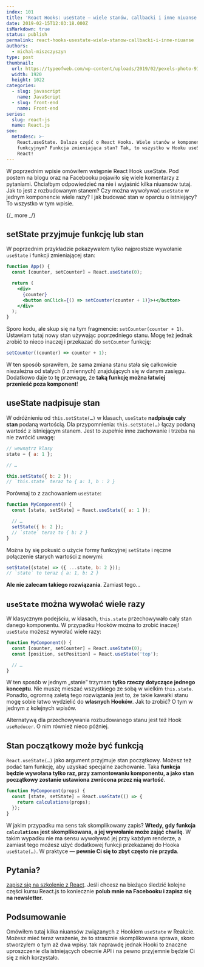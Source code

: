 ```yaml
---
index: 101
title: 'React Hooks: useState — wiele stanów, callbacki i inne niuanse'
date: 2019-02-15T12:03:18.000Z
isMarkdown: true
status: publish
permalink: react-hooks-usestate-wiele-stanow-callbacki-i-inne-niuanse
authors:
  - michal-miszczyszyn
type: post
thumbnail:
  url: https://typeofweb.com/wp-content/uploads/2019/02/pexels-photo-911254.jpeg
  width: 1920
  height: 1022
categories:
  - slug: javascript
    name: JavaScript
  - slug: front-end
    name: Front-end
series:
  slug: react-js
  name: React.js
seo:
  metadesc: >-
    React.useState. Dalsza część o React Hooks. Wiele stanów w komponencie
    funkcyjnym? Funkcja zmieniająca stan? Tak, to wszystko w Hooku useState w
    React!
---
```


W poprzednim wpisie omówiłem wstępnie React Hook useState. Pod postem na blogu oraz na Facebooku pojawiło się wiele komentarzy z pytaniami. Chciałbym odpowiedzieć na nie i wyjaśnić kilka niuansów tutaj. Jak to jest z rozbudowanym stanem? Czy można wywoływać `useState` w jednym komponencie wiele razy? I jak budować stan w oparciu o istniejący? To wszystko w tym wpisie.

{/_ more _/}

## setState przyjmuje funkcję lub stan

W poprzednim przykładzie pokazywałem tylko najprostsze wywołanie `useState` i funkcji zmieniającej stan:

```jsx
function App() {
  const [counter, setCounter] = React.useState(0);

  return (
    <div>
      {counter}
      <button onClick={() => setCounter(counter + 1)}>+</button>
    </div>
  );
}
```

Sporo kodu, ale skup się na tym fragmencie: `setCounter(counter + 1)`. Ustawiam tutaj nowy stan używając poprzedniego stanu. Mogę też jednak zrobić to nieco inaczej i przekazać do `setCounter` funkcję:

```jsx
setCounter((counter) => counter + 1);
```

W ten sposób sprawiłem, że sama zmiana stanu stała się całkowicie niezależna od stałych (i zmiennych) znajdujących się w danym zasięgu. Dodatkowo daje to tę przewagę, że **taką funkcję można łatwiej przenieść poza komponent**!

## useState nadpisuje stan

W odróżnieniu od `this.setState(…)` w klasach, `useState` **nadpisuje cały stan** podaną wartością. Dla przypomnienia: `this.setState(…)` łączy podaną wartość z istniejącym stanem. Jest to zupełnie inne zachowanie i trzeba na nie zwrócić uwagę:

```jsx
// wewnątrz klasy
state = { a: 1 };

// …

this.setState({ b: 2 });
// `this.state` teraz to { a: 1, b : 2 }
```

Porównaj to z zachowaniem `useState`:

```jsx
function MyComponent() {
  const [state, setState] = React.useState({ a: 1 });

  // …
  setState({ b: 2 });
  // `state` teraz to { b: 2 }
}
```

Można by się pokusić o użycie formy funkcyjnej `setState` i ręczne połączenie starych wartości z nowymi:

```jsx
setState((state) => ({ ...state, b: 2 }));
// `state` to teraz { a: 1, b: 2 }
```

**Ale nie zalecam takiego rozwiązania**. Zamiast tego…

## `useState` można wywołać wiele razy

W klasycznym podejściu, w klasach, `this.state` przechowywało cały stan danego komponentu. W przypadku Hooków można to zrobić inaczej! `useState` możesz wywołać wiele razy:

```jsx
function MyComponent() {
  const [counter, setCounter] = React.useState(0);
  const [position, setPosition] = React.useState('top');

  // …
}
```

W ten sposób w jednym „stanie” trzymam **tylko rzeczy dotyczące jednego konceptu**. Nie muszę mieszać wszystkiego ze sobą w wielkim `this.state`. Ponadto, ogromną zaletą tego rozwiązania jest to, że takie kawałki stanu mogę sobie łatwo wydzielić do **własnych Hooków**. Jak to zrobić? O tym w jednym z kolejnych wpisów.

Alternatywą dla przechowywania rozbudowanego stanu jest też Hook `useReducer`. O nim również nieco później.

## Stan początkowy może być funkcją

`React.useState(…)` jako argument przyjmuje stan początkowy. Możesz też podać tam funkcję, aby uzyskać specjalne zachowanie. Taka **funkcja będzie wywołana tylko raz, przy zamontowaniu komponentu, a jako stan początkowy zostanie ustawiona zwrócona przez nią wartość**.

```jsx
function MyComponent(props) {
  const [state, setState] = React.useState(() => {
    return calculations(props);
  });
}
```

W jakim przypadku ma sens tak skomplikowany zapis? **Wtedy, gdy funkcja `calculations` jest skomplikowana, a jej wywołanie może zająć chwilę**. W takim wypadku nie ma sensu wywoływać jej przy każdym renderze, a zamiast tego możesz użyć dodatkowej funkcji przekazanej do Hooka `useState(…)`. W praktyce — **pewnie Ci się to zbyt często nie przyda**.

## Pytania?

<a href="https://szkolenia.typeofweb.com/" target="_blank">zapisz się na szkolenie z React</a>. Jeśli chcesz na bieżąco śledzić kolejne części kursu React.js to koniecznie <strong>polub mnie na Facebooku i zapisz się na newsletter.</strong>
<NewsletterForm />
<FacebookPageWidget />

## Podsumowanie

Omówiłem tutaj kilka niuansów związanych z Hookiem `useState` w Reakcie. Możesz mieć teraz wrażenie, że to strasznie skomplikowana sprawa, skoro stworzyłem o tym aż dwa wpisy. tak naprawdę jednak Hooki to znaczne uproszczenie dla istniejących obecnie API i na pewno przyjemnie będzie Ci się z nich korzystało.
